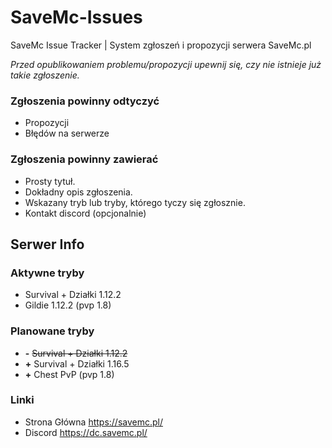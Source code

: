 # SaveMc-Issues
SaveMc Issue Tracker | System zgłoszeń i propozycji serwera SaveMc.pl

*Przed opublikowaniem problemu/propozycji upewnij się, czy nie istnieje już takie zgłoszenie.*

### Zgłoszenia powinny odtyczyć
- Propozycji
- Błędów na serwerze

### Zgłoszenia powinny zawierać
- Prosty tytuł.
- Dokładny opis zgłoszenia.
- Wskazany tryb lub tryby, którego tyczy się zgłosznie.
- Kontakt discord (opcjonalnie)

## Serwer Info

### Aktywne tryby
- Survival + Działki 1.12.2
- Gildie 1.12.2 (pvp 1.8)

### Planowane tryby
- **-** ~~Survival + Działki 1.12.2~~
- **+** Survival + Działki 1.16.5
- **+** Chest PvP (pvp 1.8)

### Linki
- Strona Główna https://savemc.pl/
- Discord https://dc.savemc.pl/
